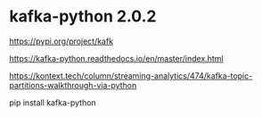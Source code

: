 # kafka-python 2.0.2



https://pypi.org/project/kafk

https://kafka-python.readthedocs.io/en/master/index.html

https://kontext.tech/column/streaming-analytics/474/kafka-topic-partitions-walkthrough-via-python

pip install kafka-python


